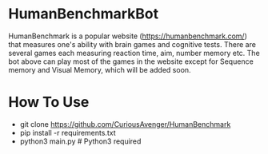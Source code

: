 # HumanBenchmarkBot
HumanBenchmark is a popular website (https://humanbenchmark.com/) that measures one's ability with brain games and cognitive tests. There are several games each measuring reaction time, aim, number memory etc. The bot above can play most of the games in the website except for Sequence memory and Visual Memory, which will be added soon.

# How To Use
- git clone https://github.com/CuriousAvenger/HumanBenchmark
- pip install -r requirements.txt
- python3 main.py # Python3 required
